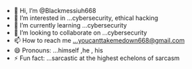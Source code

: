 - 👋 Hi, I’m @Blackmessiuh668
- 👀 I’m interested in ...cybersecurity, ethical hacking
- 🌱 I’m currently learning ...cybersecurity
- 💞️ I’m looking to collaborate on ...cybersecurity
- 📫 How to reach me ...youcanttakemedown668@gmail.com
- 😄 Pronouns: ...himself ,he , his
- ⚡ Fun fact: ...sarcastic at the highest echelons of sarcasm

<!---
Blackmessiuh668/Blackmessiuh668 is a ✨ special ✨ repository because its `README.md` (this file) appears on your GitHub profile.
You can click the Preview link to take a look at your changes.
--->
